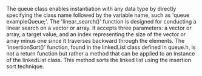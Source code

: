 The queue class enables instantiation with any data type by directly specifying the class name followed by the variable name, such as 'queue exampleQueue;'.
The 'linear_search()' function is designed for conducting a linear search on a vector or array. It accepts three parameters: a vector or array, a target value, and an index representing the size of the vector or array minus one since it traverses backward through the elements.
The 'insertionSort()' function, found in the linkedList class defined in queue.h, is not a return function but rather a method that can be applied to an instance of the linkedList class. This method sorts the linked list using the insertion sort technique.
